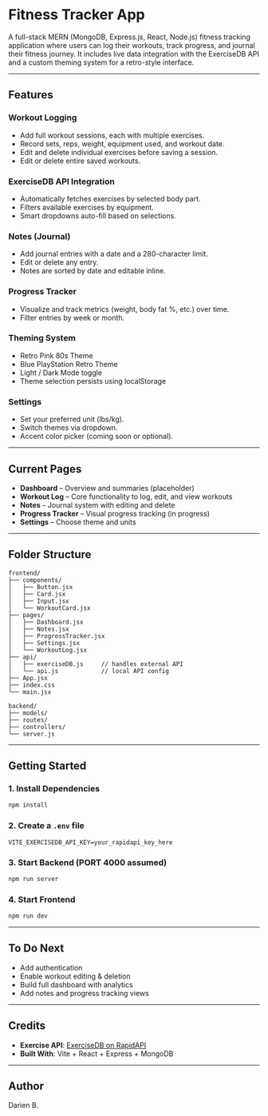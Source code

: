 # Fitness Tracker App

A full-stack MERN (MongoDB, Express.js, React, Node.js) fitness tracking application where users can log their workouts, track progress, and journal their fitness journey. It includes live data integration with the ExerciseDB API and a custom theming system for a retro-style interface.

---

## Features

### Workout Logging
- Add full workout sessions, each with multiple exercises.
- Record sets, reps, weight, equipment used, and workout date.
- Edit and delete individual exercises before saving a session.
- Edit or delete entire saved workouts.

### ExerciseDB API Integration
- Automatically fetches exercises by selected body part.
- Filters available exercises by equipment.
- Smart dropdowns auto-fill based on selections.

### Notes (Journal)
- Add journal entries with a date and a 280-character limit.
- Edit or delete any entry.
- Notes are sorted by date and editable inline.

### Progress Tracker
- Visualize and track metrics (weight, body fat %, etc.) over time.
- Filter entries by week or month.

### Theming System
- Retro Pink 80s Theme
- Blue PlayStation Retro Theme
- Light / Dark Mode toggle
- Theme selection persists using localStorage

### Settings
- Set your preferred unit (lbs/kg).
- Switch themes via dropdown.
- Accent color picker (coming soon or optional).

---

## Current Pages

- **Dashboard** – Overview and summaries (placeholder)
- **Workout Log** – Core functionality to log, edit, and view workouts
- **Notes** – Journal system with editing and delete
- **Progress Tracker** – Visual progress tracking (in progress)
- **Settings** – Choose theme and units

---

## Folder Structure

```
frontend/
├── components/
│   ├── Button.jsx
│   ├── Card.jsx
│   ├── Input.jsx
│   └── WorkoutCard.jsx
├── pages/
│   ├── Dashboard.jsx
│   ├── Notes.jsx
│   ├── ProgressTracker.jsx
│   ├── Settings.jsx
│   └── WorkoutLog.jsx
├── api/
│   ├── exerciseDB.js     // handles external API
│   └── api.js            // local API config
├── App.jsx
├── index.css
└── main.jsx

backend/
├── models/
├── routes/
├── controllers/
└── server.js
```

---

## Getting Started

### 1. Install Dependencies
```bash
npm install
```

### 2. Create a `.env` file
```env
VITE_EXERCISEDB_API_KEY=your_rapidapi_key_here
```

### 3. Start Backend (PORT 4000 assumed)
```bash
npm run server
```

### 4. Start Frontend
```bash
npm run dev
```

---

## To Do Next

- Add authentication
- Enable workout editing & deletion
- Build full dashboard with analytics
- Add notes and progress tracking views

---

## Credits

- **Exercise API**: [ExerciseDB on RapidAPI](https://rapidapi.com/justin-WFnsXH_t6/api/exercisedb)
- **Built With**: Vite + React + Express + MongoDB

---

## Author

Darien B.

